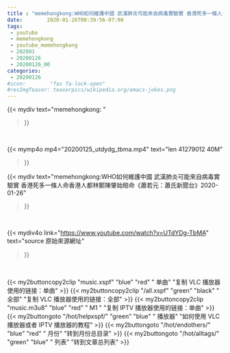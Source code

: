 ```yaml
---
title : "memehongkong:WHO如何維護中國 武漢肺炎可能來自病毒實驗實 香港死多一條人命香港人都林鄭陳肇始賠命《蕭若元：蕭氏新聞台》2020-01-26"
date:        2020-01-26T00:39:56-07:00
tags:
 - youtube
 - memehongkong
 - youtube_memehongkong
 - 202001
 - 20200126
 - 20200126_00
categories:
 - 20200126
#icon:        "fas fa-lock-open"
#resImgTeaser: teaserpics/wikipedia.org/emacs-jokes.png
---
```


{{< mydiv text="memehongkong: "
>}}
<br>


{{< mymp4o mp4="20200125_utdydg_tbma.mp4"
text="len 41279012    40M"
>}}


{{< mydiv text="memehongkong:WHO如何維護中國 武漢肺炎可能來自病毒實驗實 香港死多一條人命香港人都林鄭陳肇始賠命《蕭若元：蕭氏新聞台》2020-01-26"
>}}
<br>

{{< mydiv4o link="https://www.youtube.com/watch?v=UTdYDg-TbMA"
text="source 原始來源網址"
>}}


<br>

{{< my2buttoncopy2clip "music.xspf"        "blue"   "red"    " 单曲"  "复制 VLC 播放器使用的链接：单曲" >}} {{< my2buttoncopy2clip "/all.xspf"         "green"  "black"  " 全部"  "复制 VLC 播放器使用的链接：全部" >}} {{< my2buttoncopy2clip "music.m3u8"        "blue"   "red"    " M1 "    "复制 IPTV 播放器使用的链接：单曲" >}} {{< my2buttongoto      "/hot/helpxspf/"    "green"  "blue"   " 播放器" "如何使用 VLC 播放器或者 IPTV 播放器的教程" >}} {{< my2buttongoto      "/hot/endothers/"   "blue"   "red"    " 月份"   "转到月份总目录" >}} {{< my2buttongoto      "/hot/alltags/"     "green"  "blue"   " 列表"   "转到文章总列表" >}} 
